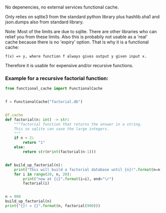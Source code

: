 No depenencies, no external services functional cache.

Only relies on sqlite3 from the standard python library plus hashlib.sha1 and json.dumps also from standard library.


Note: Most of the limits are due to sqlite. There are other libraries who can relief you from these limits.
      Also this is probabily not usable as a 'real' cache because there is no 'expiry' option. That is why it is a functional cache:

`f(x) => y, where function f always gives output y given input x.`

Therefore it is usable for expensive and/or recursive functions.

### Example for a recursive factorial function:
```python
from functional_cache import FunctionalCache


f = FunctionalCache("factorial.db")


@f.cache
def factorial(n: int) -> str:
    """factorial function that returns the answer in a string.
    This so sqlite can save the large integers.
    """
    if n < 2:
        return "1"
    else:
        return str(n*int(factorial(n-1)))


def build_up_factorial(n):
    print("This will build a factorial database until {n}!".format(n=n))
    for i in range(20, n, 20):
        print("now at {i}".format(i=i), end="\r")
        factorial(i)


n = 900
build_up_factorial(n)
print("{}! = {}".format(n, factorial(900)))

```